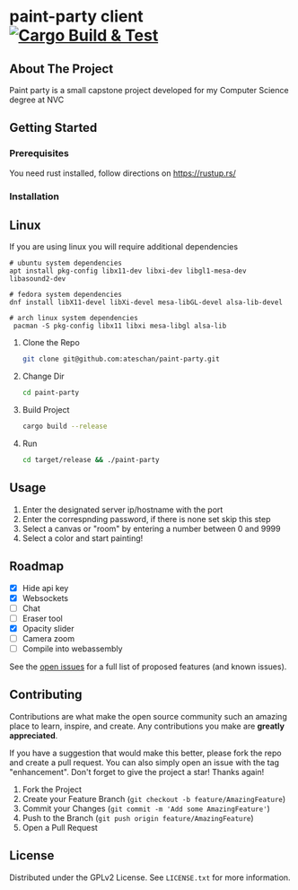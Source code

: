 # paint-party client [![Cargo Build & Test](https://github.com/ateschan/paint-party/actions/workflows/test.yml/badge.svg?branch=main)](https://github.com/ateschan/paint-party/actions/workflows/test.yml)

<!-- ABOUT THE PROJECT -->
## About The Project
Paint party is a small capstone project developed for my Computer Science degree at NVC

<!-- GETTING STARTED -->
## Getting Started

### Prerequisites
You need rust installed, follow directions on https://rustup.rs/

### Installation

## Linux 
If you are using linux you will require additional dependencies
```
# ubuntu system dependencies
apt install pkg-config libx11-dev libxi-dev libgl1-mesa-dev libasound2-dev

# fedora system dependencies
dnf install libX11-devel libXi-devel mesa-libGL-devel alsa-lib-devel

# arch linux system dependencies
 pacman -S pkg-config libx11 libxi mesa-libgl alsa-lib
```

1. Clone the Repo
   ```sh
   git clone git@github.com:ateschan/paint-party.git
   ```
2. Change Dir
   ```sh
   cd paint-party
   ```
3. Build Project
   ```sh
   cargo build --release
   ```
4. Run
   ```sh
   cd target/release && ./paint-party
   ```

<!-- USAGE EXAMPLES -->
## Usage
1. Enter the designated server ip/hostname with the port
2. Enter the correspnding password, if there is none set skip this step
3. Select a canvas or "room" by entering a number between 0 and 9999
4. Select a color and start painting!

<!-- ROADMAP -->
## Roadmap
- [X] Hide api key
- [X] Websockets
- [ ] Chat
- [ ] Eraser tool
- [X] Opacity slider
- [ ] Camera zoom
- [ ] Compile into webassembly

See the [open issues](https://github.com/ateschan/paint-party/issues) for a full list of proposed features (and known issues).

<!-- CONTRIBUTING -->
## Contributing

Contributions are what make the open source community such an amazing place to learn, inspire, and create. Any contributions you make are **greatly appreciated**.

If you have a suggestion that would make this better, please fork the repo and create a pull request. You can also simply open an issue with the tag "enhancement".
Don't forget to give the project a star! Thanks again!

1. Fork the Project
2. Create your Feature Branch (`git checkout -b feature/AmazingFeature`)
3. Commit your Changes (`git commit -m 'Add some AmazingFeature'`)
4. Push to the Branch (`git push origin feature/AmazingFeature`)
5. Open a Pull Request

<!-- LICENSE -->
## License

Distributed under the GPLv2 License. See `LICENSE.txt` for more information.
